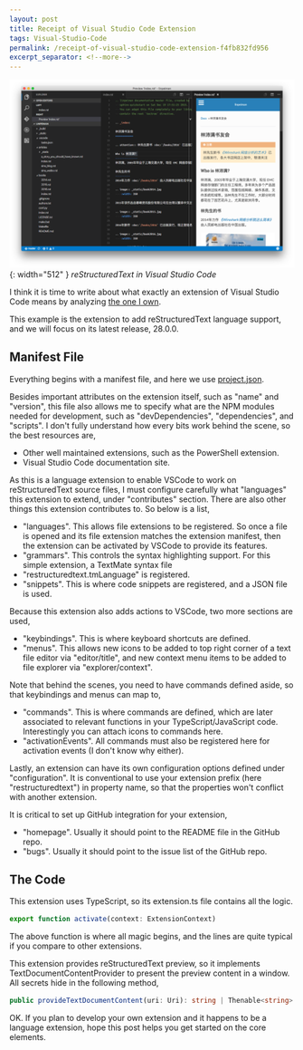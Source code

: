```yaml
---
layout: post
title: Receipt of Visual Studio Code Extension
tags: Visual-Studio-Code
permalink: /receipt-of-visual-studio-code-extension-f4fb832fd956
excerpt_separator: <!--more-->
---
```


![img-description](/images/rst.png){: width="512" }
_reStructuredText in Visual Studio Code_

I think it is time to write about what exactly an extension of Visual Studio Code means by analyzing [the one I own](https://github.com/vscode-restructuredtext/vscode-restructuredtext).

This example is the extension to add reStructuredText language support, and we will focus on its latest release, 28.0.0.
<!--more-->

## Manifest File
Everything begins with a manifest file, and here we use [project.json](https://github.com/vscode-restructuredtext/vscode-restructuredtext/blob/28.0.0/package.json).

Besides important attributes on the extension itself, such as "name" and "version", this file also allows me to specify what are the NPM modules needed for development, such as "devDependencies", "dependencies", and "scripts". I don't fully understand how every bits work behind the scene, so the best resources are,

* Other well maintained extensions, such as the PowerShell extension.
* Visual Studio Code documentation site.

As this is a language extension to enable VSCode to work on reStructuredText source files, I must configure carefully what "languages" this extension to extend, under "contributes" section. There are also other things this extension contributes to. So below is a list,

* "languages". This allows file extensions to be registered. So once a file is opened and its file extension matches the extension manifest, then the extension can be activated by VSCode to provide its features.
* "grammars". This controls the syntax highlighting support. For this simple extension, a TextMate syntax file
* "restructuredtext.tmLanguage" is registered.
* "snippets". This is where code snippets are registered, and a JSON file is used.

Because this extension also adds actions to VSCode, two more sections are used,

* "keybindings". This is where keyboard shortcuts are defined.
* "menus". This allows new icons to be added to top right corner of a text file editor via "editor/title", and new context menu items to be added to file explorer via "explorer/context".

Note that behind the scenes, you need to have commands defined aside, so that keybindings and menus can map to,

* "commands". This is where commands are defined, which are later associated to relevant functions in your TypeScript/JavaScript code. Interestingly you can attach icons to commands here.
* "activationEvents". All commands must also be registered here for activation events (I don't know why either).

Lastly, an extension can have its own configuration options defined under "configuration". It is conventional to use your extension prefix (here "restructuredtext") in property name, so that the properties won't conflict with another extension.

It is critical to set up GitHub integration for your extension,

* "homepage". Usually it should point to the README file in the GitHub repo.
* "bugs". Usually it should point to the issue list of the GitHub repo.

## The Code
This extension uses TypeScript, so its extension.ts file contains all the logic.

``` typescript
export function activate(context: ExtensionContext)
```

The above function is where all magic begins, and the lines are quite typical if you compare to other extensions.

This extension provides reStructuredText preview, so it implements TextDocumentContentProvider to present the preview content in a window. All secrets hide in the following method,

``` typescript
public provideTextDocumentContent(uri: Uri): string | Thenable<string>
```

OK. If you plan to develop your own extension and it happens to be a language extension, hope this post helps you get started on the core elements.

